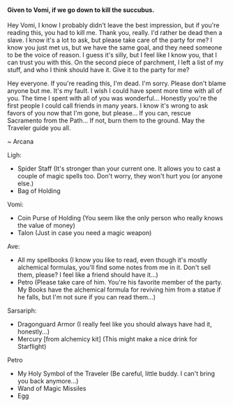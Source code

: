 #### Given to Vomi, if we go down to kill the succubus.
Hey Vomi, I know I probably didn't leave the best impression, but if you're reading this, you had to kill me.
Thank you, really. I'd rather be dead then a slave. 
I know it's a lot to ask, but please take care of the party for me? 
I know you just met us, but we have the same goal, and they need someone to be the voice of reason. 
I guess it's silly, but I feel like I know you, that I can trust you with this. 
On the second piece of parchment, I left a list of my stuff, and who I think should have it. Give it to the party for me?

Hey everyone. If you're reading this, I'm dead. I'm sorry. Please don't blame anyone but me. It's my fault. I wish I could have spent more time with all of you. The time I spent with all of you was wonderful... Honestly you're the first people I could call friends in many years. I know it's wrong to ask favors of you now that I'm gone, but please... If you can, rescue Sacramento from the Path... If not, burn them to the ground. May the Traveler guide you all. 

~ Arcana

Ligh: 
- Spider Staff (It's stronger than your current one. It allows you to cast a couple of magic spells too. Don't worry, they won't hurt you (or anyone else.)
- Bag of Holding

Vomi: 
- Coin Purse of Holding (You seem like the only person who really knows the value of money)
- Talon (Just in case you need a magic weapon)

Ave: 
- All my spellbooks (I know you like to read, even though it's mostly alchemical formulas, you'll find some notes from me in it.
Don't sell them, please? I feel like a friend should have it...)
- Petro (Please take care of him. You're his favorite member of the party. My Books have the alchemical formula for reviving him from a statue if he falls, but I'm not sure if you can read them...)

Sarsariph: 
- Dragonguard Armor (I really feel like you should always have had it, honestly...)
- Mercury [from alchemicy kit] (This might make a nice drink for Starflight)

Petro
- My Holy Symbol of the Traveler (Be careful, little buddy. I can't bring you back anymore...)
- Wand of Magic Missiles 
- Egg
